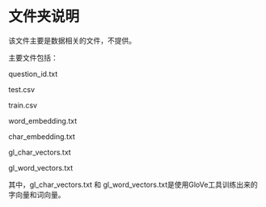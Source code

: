 ﻿# 文件夹说明

该文件主要是数据相关的文件，不提供。

主要文件包括：

question_id.txt

test.csv

train.csv

word_embedding.txt

char_embedding.txt

gl_char_vectors.txt

gl_word_vectors.txt


其中，gl_char_vectors.txt 和 gl_word_vectors.txt是使用GloVe工具训练出来的字向量和词向量。

